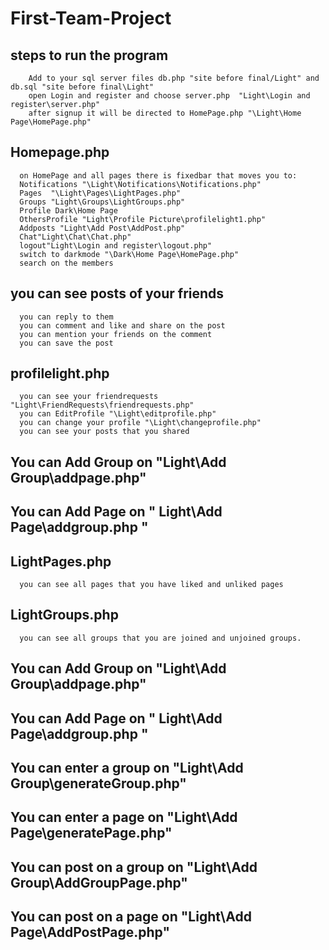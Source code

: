 # First-Team-Project

  ## steps to run the program
        Add to your sql server files db.php "site before final/Light" and db.sql "site before final\Light"
        open Login and register and choose server.php  "Light\Login and register\server.php"
        after signup it will be directed to HomePage.php "\Light\Home Page\HomePage.php"

  ## Homepage.php 

      on HomePage and all pages there is fixedbar that moves you to:
      Notifications "\Light\Notifications\Notifications.php"
      Pages  "\Light\Pages\LightPages.php"
      Groups "Light\Groups\LightGroups.php"
      Profile Dark\Home Page
      OthersProfile "Light\Profile Picture\profilelight1.php"
      Addposts "Light\Add Post\AddPost.php"
      Chat"Light\Chat\Chat.php"
      logout"Light\Login and register\logout.php"
      switch to darkmode "\Dark\Home Page\HomePage.php"
      search on the members
   
  ## you can see posts of your friends
      you can reply to them
      you can comment and like and share on the post
      you can mention your friends on the comment 
      you can save the post 

  ## profilelight.php 
      you can see your friendrequests "Light\FriendRequests\friendrequests.php"
      you can EditProfile "\Light\editprofile.php"
      you can change your profile "\Light\changeprofile.php"
      you can see your posts that you shared

  ## You can Add Group on "Light\Add Group\addpage.php"
  ## You can Add Page on " Light\Add Page\addgroup.php "

  ## LightPages.php
      you can see all pages that you have liked and unliked pages

  ## LightGroups.php
      you can see all groups that you are joined and unjoined groups.

  ## You can Add Group on "Light\Add Group\addpage.php"
  ## You can Add Page on " Light\Add Page\addgroup.php "

  ## You can enter a group on "Light\Add Group\generateGroup.php"
  ## You can enter a page on "Light\Add Page\generatePage.php"

  ## You can post on a group on "Light\Add Group\AddGroupPage.php"
  ## You can post on a page on "Light\Add Page\AddPostPage.php"








